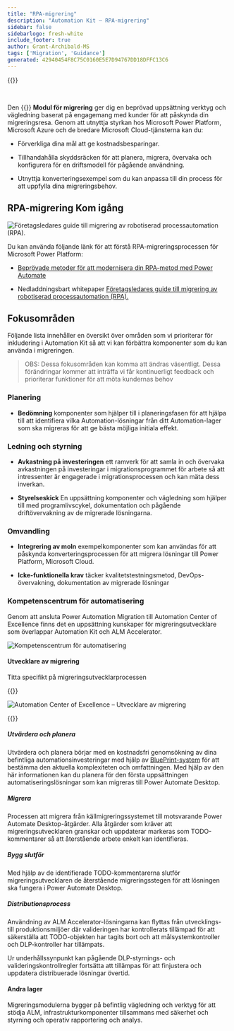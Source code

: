 ```yaml
---
title: "RPA-migrering"
description: "Automation Kit – RPA-migrering"
sidebar: false
sidebarlogo: fresh-white
include_footer: true
author: Grant-Archibald-MS
tags: ['Migration', 'Guidance']
generated: 42940454F8C75C0160E5E7D94767DD18DFFC13C6
---
```


{{<toc>}}

<br/>

Den {{<product-name>}} **Modul för migrering** ger dig en beprövad uppsättning verktyg och vägledning baserat på engagemang med kunder för att påskynda din migreringsresa. Genom att utnyttja styrkan hos Microsoft Power Platform, Microsoft Azure och de bredare Microsoft Cloud-tjänsterna kan du:

- Förverkliga dina mål att ge kostnadsbesparingar.

- Tillhandahålla skyddsräcken för att planera, migrera, övervaka och konfigurera för en driftsmodell för pågående användning.

- Utnyttja konverteringsexempel som du kan anpassa till din process för att uppfylla dina migreringsbehov.

## RPA-migrering Kom igång

![Företagsledares guide till migrering av robotiserad processautomation (RPA).](https://msflowblogscdn.azureedge.net/wp-content/uploads/2022/01/RPAWhitepaper_Img-241x300.png)

Du kan använda följande länk för att förstå RPA-migreringsprocessen för Microsoft Power Platform:

- [Beprövade metoder för att modernisera din RPA-metod med Power Automate](https://powerautomate.microsoft.com/blog/proven-methods-to-modernize-your-rpa-approach-with-power-automate/)

- Nedladdningsbart whitepaper [Företagsledares guide till migrering av robotiserad processautomation (RPA).](https://aka.ms/PAD/RPAMigrationWhitepaper)

## Fokusområden

Följande lista innehåller en översikt över områden som vi prioriterar för inkludering i Automation Kit så att vi kan förbättra komponenter som du kan använda i migreringen.

> OBS: Dessa fokusområden kan komma att ändras väsentligt. Dessa förändringar kommer att inträffa vi får kontinuerligt feedback och prioriterar funktioner för att möta kundernas behov

### Planering

- **Bedömning** komponenter som hjälper till i planeringsfasen för att hjälpa till att identifiera vilka Automation-lösningar från ditt Automation-lager som ska migreras för att ge bästa möjliga initiala effekt.

### Ledning och styrning

- **Avkastning på investeringen** ett ramverk för att samla in och övervaka avkastningen på investeringar i migrationsprogrammet för arbete så att intressenter är engagerade i migrationsprocessen och kan mäta dess inverkan.

- **Styrelseskick** En uppsättning komponenter och vägledning som hjälper till med programlivscykel, dokumentation och pågående driftövervakning av de migrerade lösningarna.

### Omvandling

- **Integrering av moln** exempelkomponenter som kan användas för att påskynda konverteringsprocessen för att migrera lösningar till Power Platform, Microsoft Cloud.

- **Icke-funktionella krav** täcker kvalitetstestningsmetod, DevOps-övervakning, dokumentation av migrerade lösningar

### Kompetenscentrum för automatisering

Genom att ansluta Power Automation Migration till Automation Center of Excellence finns det en uppsättning kunskaper för migreringsutvecklare som överlappar Automation Kit och ALM Accelerator.

![Kompetenscentrum för automatisering](/images/illustrations/automation-kit-migration.svg)

#### Utvecklare av migrering

Titta specifikt på migreringsutvecklarprocessen

{{<border>}}

![Automation Center of Excellence – Utvecklare av migrering](/images/illustrations/automation-kit-migration-developer.svg)

{{</border>}}

##### Utvärdera och planera

Utvärdera och planera börjar med en kostnadsfri genomsökning av dina befintliga automationsinvesteringar med hjälp av [BluePrint-system](https://www.blueprintsys.com/) för att bestämma den aktuella komplexiteten och omfattningen. Med hjälp av den här informationen kan du planera för den första uppsättningen automatiseringslösningar som kan migreras till Power Automate Desktop.

##### Migrera

Processen att migrera från källmigreringssystemet till motsvarande Power Automate Desktop-åtgärder. Alla åtgärder som kräver att migreringsutvecklaren granskar och uppdaterar markeras som TODO-kommentarer så att återstående arbete enkelt kan identifieras.

##### Bygg slutför

Med hjälp av de identifierade TODO-kommentarerna slutför migreringsutvecklaren de återstående migreringsstegen för att lösningen ska fungera i Power Automate Desktop.

##### Distributionsprocess

Användning av ALM Accelerator-lösningarna kan flyttas från utvecklings- till produktionsmiljöer där valideringen har kontrollerats tillämpad för att säkerställa att TODO-objekten har tagits bort och att målsystemkontroller och DLP-kontroller har tillämpats.

Ur underhållssynpunkt kan pågående DLP-styrnings- och valideringskontrollregler fortsätta att tillämpas för att finjustera och uppdatera distribuerade lösningar övertid.

#### Andra lager

Migreringsmodulerna bygger på befintlig vägledning och verktyg för att stödja ALM, infrastrukturkomponenter tillsammans med säkerhet och styrning och operativ rapportering och analys.
